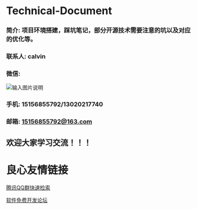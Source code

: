 # Technical-Document

### 简介: 项目环境搭建，踩坑笔记，部分开源技术需要注意的坑以及对应的优化等。

### 联系人: calvin

### 微信:

![输入图片说明](https://images.gitee.com/uploads/images/2019/0512/214143_3e8d95a0_880818.jpeg "WechatIMG679.jpeg")

### 手机: 15156855792/13020217740

### 邮箱: 15156855792@163.com


## 欢迎大家学习交流！！！




 # 良心友情链接

[腾讯QQ群快速检索](http://u.720life.cn/s/8cf73f7c)

[软件免费开发论坛](http://u.720life.cn/s/bbb01dc0)